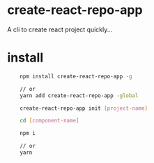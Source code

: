 # create-react-repo-app
A cli to create react project quickly... 

# install
```sh
    npm install create-react-repo-app -g

    // or
    yarn add create-react-repo-app -global
```
```sh
    create-react-repo-app init [project-name]
```
```sh
    cd [component-name]
```
```sh
    npm i 

    // or
    yarn 
```
